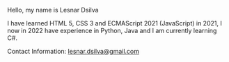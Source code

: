 Hello, my name is Lesnar Dsilva

I have learned HTML 5, CSS 3 and ECMAScript 2021 (JavaScript) in 2021, I now in 2022 have experience in Python, Java and I am currently learning C#.

Contact Information:
lesnar.dsilva@gmail.com
